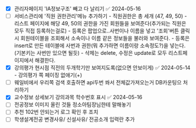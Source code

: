 
- [x] 관리자페이지 'IA정보구조' 빼고 다 날리기 ✅ 2024-05-16
- [ ] 서비스관리에 '직원 권한관리'메뉴 추가하기
      - 직원권한은 총 세개 (47, 49, 50)
      - 리스트 페이지에 해당 49, 50의 권한을 가진 회원들을 보여준다(추가되는 직원은 모두 직접 등록하는걸로)
      - 등록은 팝업으로..사번이나 이름을 넣고 '조회'버튼 클릭 시 회원테이블을 조회해서 소속이나 이름 같은 정보들을 불러와 보여준다.
      - 등록은 insert로 만든 테이블에 사번과 권한(뭐 추가하면 이름이랑 소속정도?)을 넣는다.(기본키는 사번만 있으면 될듯)
      - 삭제는 delete, 수정은 update로 모두 리스트페이지에서 해결한다.       
- [x] 강의평가 현시점 직전의 두개학기만 보여지도록(없으면 안보이게) ✅ 2024-05-14
      - 강의평가 쪽 페이징 없애기(+)
- [ ] 웨일비에서 우리쪽 검색 호출하면 api두번 쏴서 전체값가져오는거 DB카운팅으 처리하기
- [x] 교수정보 상세보기 강의과목 학수번호 표시 ✅ 2024-05-16
- [ ] 전공정보 이미지 올린 것들 정소아팀장님한테 말해놓기
- [ ] 추천 102번 안되는거 로그 확인 후 조치
- [ ] 학생설계전공 변경사유/ 신설사유/ 전공소개 입력란 추가